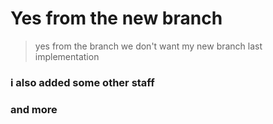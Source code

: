 # Yes from the new branch

> yes from the branch we don't want 
> my new branch last implementation 

### i also added some other staff
### and more
